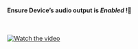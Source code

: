 <h4>Ensure Device’s audio output is <i>Enabled</i> !🍳 </h4> 
<br />


[![Watch the video](https://miro.medium.com/max/1600/1*qZMz2abxuSdvi6YQOFkLVg.gif)](https://player.vimeo.com/video/429245404)
